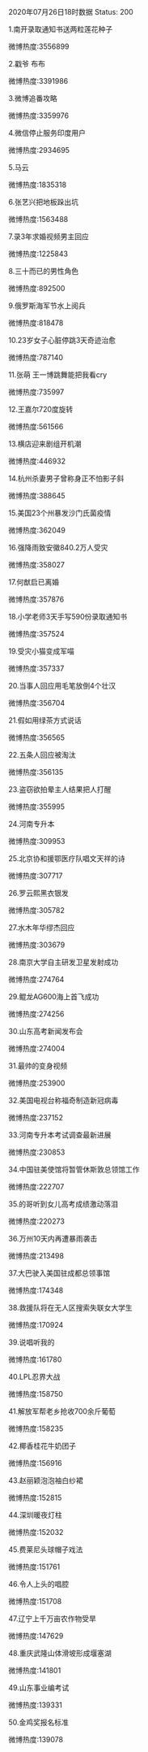 2020年07月26日18时数据
Status: 200

1.南开录取通知书送两粒莲花种子

微博热度:3556899

2.戳爷 布布

微博热度:3391986

3.微博追番攻略

微博热度:3359976

4.微信停止服务印度用户

微博热度:2934695

5.马云

微博热度:1835318

6.张艺兴把地板跺出坑

微博热度:1563488

7.录3年求婚视频男主回应

微博热度:1225843

8.三十而已的男性角色

微博热度:892500

9.俄罗斯海军节水上阅兵

微博热度:818478

10.23岁女子心脏停跳3天奇迹治愈

微博热度:787140

11.张萌 王一博跳舞能把我看cry

微博热度:735997

12.王嘉尔720度旋转

微博热度:561566

13.横店迎来剧组开机潮

微博热度:446932

14.杭州杀妻男子曾称身正不怕影子斜

微博热度:388645

15.美国23个州暴发沙门氏菌疫情

微博热度:362049

16.强降雨致安徽840.2万人受灾

微博热度:358027

17.何猷启已离婚

微博热度:357876

18.小学老师3天手写590份录取通知书

微博热度:357524

19.受灾小猫变成军喵

微博热度:357337

20.当事人回应用毛笔放倒4个壮汉

微博热度:356704

21.假如用绿茶方式说话

微博热度:356565

22.五条人回应被淘汰

微博热度:356135

23.盗窃欲拍晕主人结果把人打醒

微博热度:355995

24.河南专升本

微博热度:309953

25.北京协和援鄂医疗队唱文天祥的诗

微博热度:307717

26.罗云熙黑衣银发

微博热度:305782

27.水木年华缪杰回应

微博热度:303679

28.南京大学自主研发卫星发射成功

微博热度:274764

29.鲲龙AG600海上首飞成功

微博热度:274256

30.山东高考新闻发布会

微博热度:274004

31.最帅的变身视频

微博热度:253900

32.美国电视台称福奇制造新冠病毒

微博热度:237152

33.河南专升本考试调查最新进展

微博热度:230853

34.中国驻美使馆将暂管休斯敦总领馆工作

微博热度:222707

35.的哥听到女儿高考成绩激动落泪

微博热度:220273

36.万州10天内再遭暴雨袭击

微博热度:213498

37.大巴驶入美国驻成都总领事馆

微博热度:174348

38.救援队将在无人区搜索失联女大学生

微博热度:170924

39.说唱听我的

微博热度:161780

40.LPL忍界大战

微博热度:158750

41.解放军帮老乡抢收700余斤葡萄

微博热度:158235

42.椰香桂花牛奶团子

微博热度:156916

43.赵丽颖泡泡袖白纱裙

微博热度:152815

44.深圳暖夜灯柱

微博热度:152032

45.费莱尼头球帽子戏法

微博热度:151761

46.令人上头的唱腔

微博热度:151708

47.辽宁上千万亩农作物受旱

微博热度:147629

48.重庆武隆山体滑坡形成堰塞湖

微博热度:141801

49.山东事业编考试

微博热度:139331

50.金鸡奖报名标准

微博热度:139078

